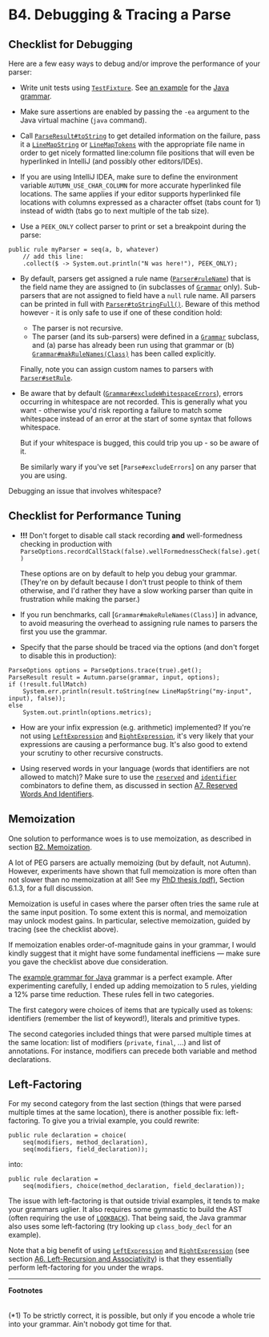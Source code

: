 # B4. Debugging & Tracing a Parse

## Checklist for Debugging

Here are a few easy ways to debug and/or improve the performance of your parser:

- Write unit tests using [`TestFixture`]. See [an example] for the [Java grammar].

- Make sure assertions are enabled by passing the `-ea` argument to the Java virtual machine (`java`
command).

- Call [`ParseResult#toString`] to get detailed information on the failure, pass it a
  [`LineMapString`] or [`LineMapTokens`] with the appropriate file name in order to get nicely
  formatted line:column file positions that will even be hyperlinked in IntelliJ (and possibly other
  editors/IDEs).

- If you are using IntelliJ IDEA, make sure to define the environment variable
 `AUTUMN_USE_CHAR_COLUMN` for more accurate hyperlinked file locations. The same applies if your
 editor supports hyperlinked file locations with columns expressed as a character offset (tabs count
 for 1) instead of width (tabs go to next multiple of the tab size).

- Use a `PEEK_ONLY` collect parser to print or set a breakpoint during the parse:
```
public rule myParser = seq(a, b, whatever)
    // add this line:
    .collect($ -> System.out.println("N was here!"), PEEK_ONLY);
```

- By default, parsers get assigned a rule name ([`Parser#ruleName`]) that is the field name they are
  assigned to (in subclasses of [`Grammar`] only). Sub-parsers that are not assigned to field have
  a `null` rule name. All parsers can be printed in full with [`Parser#toStringFull()`]. Beware of this method
  however - it is only safe to use if one of these condition hold:

  - The parser is not recursive.
  - The parser (and its sub-parsers) were defined in a [`Grammar`] subclass, and (a) parse has already
    been run using that grammar or (b) [`Grammar#makRuleNames(Class)`] has been called explicitly.

  Finally, note you can assign custom names to parsers with [`Parser#setRule`].

- Be aware that by default ([`Grammar#excludeWhitespaceErrors`]), errors occurring in whitespace
  are not recorded. This is generally what you want - otherwise you'd risk reporting a failure to
  match some whitespace instead of an error at the start of some syntax that follows whitespace.

  But if your whitespace is bugged, this could trip you up - so be aware of it.

  Be similarly wary if you've set [`Parse#excludeErrors`] on any parser that you are using.

Debugging an issue that involves whitespace?

## Checklist for Performance Tuning

- **!!!** Don't forget to disable call stack recording **and** well-formedness checking in production with
  `ParseOptions.recordCallStack(false).wellFormednessCheck(false).get()`

  These options are on by default to help you debug your grammar. (They're on by default because I
  don't trust people to think of them otherwise, and I'd rather they have a slow working parser than
  quite in frustration while making the parser.)

- If you run benchmarks, call [`Grammar#makeRuleNames(Class)`] in advance, to avoid measuring the
  overhead to assigning rule names to parsers the first you use the grammar.

- Specify that the parse should be traced via the options (and don't forget to disable this in
production):
```
ParseOptions options = ParseOptions.trace(true).get();
ParseResult result = Autumn.parse(grammar, input, options);
if (!result.fullMatch)
    System.err.println(result.toString(new LineMapString("my-input", input), false));
else
    System.out.println(options.metrics);
```

- How are your infix expression (e.g. arithmetic) implemented? If you're not using
  [`LeftExpression`] and [`RightExpression`], it's very likely that your expressions are causing a
  performance bug. It's also good to extend your scrutiny to other recursive constructs.

- Using reserved words in your language (words that identifiers are not allowed to match)? Make
  sure to use the [`reserved`] and [`identifier`] combinators to define them, as discussed in
  section [A7. Reserved Words And Identifiers][A7].

[`TestFixture`]: https://javadoc.io/doc/com.norswap/autumn/latest/norswap/autumn/TestFixture.html
[an example]: /test/lang/java/TestGrammar.java
[Java grammar]: /examples/norswap/lang/java/JavaGrammar.java
[`LeftExpression`]: https://javadoc.io/doc/com.norswap/autumn/latest/norswap/autumn/parsers/LeftExpression.html
[`RightExpression`]: https://javadoc.io/doc/com.norswap/autumn/latest/norswap/autumn/parsers/RightExpression.html
[A6]: A6-left-recursion-associativity.md
[`reserved`]: https://javadoc.io/doc/com.norswap/autumn/latest/norswap/autumn/Grammar.html#reserved-String-
[`identifier`]: https://javadoc.io/doc/com.norswap/autumn/latest/norswap/autumn/Grammar.html#identifier-Object-
[A7]: A7-reserved-words-and-identifiers.md
[`ParseResult#toString`]: https://javadoc.io/doc/com.norswap/autumn/latest/norswap/autumn/ParseResult.html#toString-norswap.autumn.positions.LineMap-boolean
[`LineMapString`]: https://javadoc.io/doc/com.norswap/autumn/latest/norswap/autumn/positions/LineMapString.html
[`LineMapTokens`]: https://javadoc.io/doc/com.norswap/autumn/latest/norswap/autumn/positions/LineMapTokens.html
[`Grammar#excludeWhitespaceErrors`]: https://javadoc.io/doc/com.norswap/autumn/latest/norswap/autumn/Grammar.html#excludeWhitespaceErrors
[`Parser#excludeErrors`]: https://javadoc.io/doc/com.norswap/autumn/latest/norswap/autumn/Parser.html#excludeErrors
[`Parser#ruleName`]:  https://javadoc.io/doc/com.norswap/autumn/latest/norswap/autumn/Parser.html#rule--
[`Grammar`]: https://javadoc.io/doc/com.norswap/autumn/latest/norswap/autumn/Grammar.html
[`Parser#toStringFull()`]: https://javadoc.io/doc/com.norswap/autumn/latest/norswap/autumn/Parser.html#toStringFull--
[`Grammar#makRuleNames(Class)`]: https://javadoc.io/static/com.norswap/autumn/1.0.6/norswap/autumn/Grammar.html#makeRuleNames-java.lang.Class-
[`Parser#setRule`]: https://javadoc.io/doc/com.norswap/autumn/latest/norswap/autumn/Parser.html#setRule-java.lang.String-

## Memoization

One solution to performance woes is to use memoization, as described in section [B2.
Memoization][B2].

A lot of PEG parsers are actually memoizing (but by default, not Autumn). However, experiments have
shown that full memoization is more often than not slower than no memoization at all!  See my [PhD
thesis (pdf)], Section 6.1.3, for a full discussion.

[PhD thesis (pdf)]: https://norswap.com/pubs/thesis.pdf
[B2]: B2-memoization.md

Memoization is useful in cases where the parser often tries the same rule at the same input
position. To some extent this is normal, and memoization may unlock modest gains. In particular,
selective memoization, guided by tracing (see the checklist above).

If memoization enables order-of-magnitude gains in your grammar, I would kindly suggest that
it might have some fundamental inefficiens — make sure you gave the checklist above due
consideration.

The [example grammar for Java][javagram] grammar is a perfect example. After experimenting
carefully, I ended up adding memoization to 5 rules, yielding a 12% parse time reduction. These
rules fell in two categories.

The first category were choices of items that are typically used as tokens: identifiers (remember
the list of keyword!), literals and primitive types.

The second categories included things that were parsed multiple times at the same location: list of
modifiers (`private`, `final`, ...) and list of annotations. For instance, modifiers can precede
both variable and method declarations.

## Left-Factoring

For my second category from the last section (things that were parsed multiple times at the same
location), there is another possible fix: left-factoring. To give you a trivial example, you could
rewrite:

```
public rule declaration = choice(
    seq(modifiers, method_declaration),
    seq(modifiers, field_declaration));
```

into:

```
public rule declaration =
    seq(modifiers, choice(method_declaration, field_declaration));
```

The issue with left-factoring is that outside trivial examples, it tends to make your grammars
uglier. It also requires some gymnastic to build the AST (often requiring the use of [`LOOKBACK`]).
That being said, the Java grammar also uses some left-factoring (try looking up `class_body_decl`
for an example).

Note that a big benefit of using [`LeftExpression`] and [`RightExpression`] (see section [A6.
Left-Recursion and Associativity][A6]) is that they essentially perform left-factoring for you
under the wraps.

[`LOOKBACK`]: A5-creating-an-ast.md#customizing-collect-parsers
[javagram]: /examples/norswap/lang/java/JavaGrammar.java

----
**Footnotes**

[*1]: #footnote1
<h6 id="footnote1" display=none;></h6>

(*1) To be strictly correct, it is possible, but only if you encode a whole trie into your grammar.
Ain't nobody got time for that.

